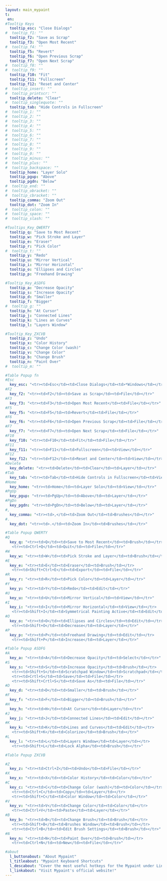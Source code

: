 ```yaml
---
layout: main_mypaint
t:
 en:
#Tooltip Keys
  tooltip_esc: "Close Dialogs"
#  tooltip_f1: ""
  tooltip_f2: "Save as Scrap"
  tooltip_f3: "Open Most Recent"
#  tooltip_f4: ""
  tooltip_f5: "Revert"
  tooltip_f6: "Open Previous Scrap"
  tooltip_f7: "Open Next Scrap"
#  tooltip_f8: ""
#  tooltip_f9: ""
  tooltip_f10: "Fit"
  tooltip_f11: "Fullscreen"
  tooltip_f12: "Reset and Center"
#  tooltip_insert: ""
#  tooltip_printscr: ""
  tooltip_delete: "Clear"
#  tooltip_singlequote: "" 
  tooltip_tab: "Hide Controls in Fullscreen"
#  tooltip_1: ""
#  tooltip_2: ""
#  tooltip_3: ""
#  tooltip_4: ""
#  tooltip_5: ""
#  tooltip_6: ""
#  tooltip_7: ""
#  tooltip_8: ""
#  tooltip_9: ""
#  tooltip_0: ""
#  tooltip_minus: ""
#  tooltip_plus: ""
#  tooltip_backspace: ""
  tooltip_home: "Layer Solo"
  tooltip_pgup: "Above"
  tooltip_pgdn: "Below"
#  tooltip_end: ""
#  tooltip_obracket: ""
#  tooltip_cbracket: ""
  tooltip_comma: "Zoom Out"
  tooltip_dot: "Zoom In"
#  tooltip_colon: "" 
#  tooltip_space: ""
#  tooltip_slash: "" 

#Tooltips_Key_QWERTY
  tooltip_q: "Save to Most Recent"
  tooltip_w: "Pick Stroke and Layer"
  tooltip_e: "Eraser"
  tooltip_r: "Pick Color"
#  tooltip_t: ""
  tooltip_y: "Redo"
  tooltip_u: "Mirror Vertical"
  tooltip_i: "Mirror Horizotal"
  tooltip_o: "Ellipses and Circles"
  tooltip_p: "Freehand Drawing"

#Tooltip_Key_ASDFG
  tooltip_a: "Decrease Opacity"
  tooltip_s: "Increase Opacity"
  tooltip_d: "Smaller"
  tooltip_f: "Bigger"
#  tooltip_g: ""
  tooltip_h: "At Cursor"
  tooltip_j: "Connected Lines"
  tooltip_k: "Lines an Curves"
  tooltip_l: "Layers Window"

#Tooltip_Key_ZXCVB
  tooltip_z: "Undo"
  tooltip_x: "Color History"
  tooltip_c: "Change Color (wash)"
  tooltip_v: "Change Color"
  tooltip_b: "Change Brush"
  tooltip_n: "Paint Over"
#  tooltip_m: ""

#Table Popup fn
#Esc
  key_esc: "<tr><td>Esc</td><td>Close Dialogs</td><td>*Windows</td></tr>"
#F2
  key_f2: "<tr><td>F2</td><td>Save as Scrap</td><td>File</td></tr>"
#F3
  key_f3: "<tr><td>F3</td><td>Open Most Recent</td><td>File</td></tr>"
#F5
  key_f5: "<tr><td>F5</td><td>Revert</td><td>File</td></tr>"
#F6
  key_f6: "<tr><td>F6</td><td>Open Previous Scrap</td><td>File</td></tr>"
#F7
  key_f7: "<tr><td>F7</td><td>Open Next Scrap</td><td>File</td></tr>"
#F10
  key_f10: "<tr><td>F10</td><td>Fit</td><td>File</td></tr>"
#F11
  key_f11: "<tr><td>F11</td><td>Fullscreen</td><td>View</td></tr>"
#F12
  key_f12: "<tr><td>F12</td><td>Reset and Center</td><td>View</td></tr>"
#Delete
  key_delete: "<tr><td>Delete</td><td>Clear</td><td>Layer</td></tr>"
#Tab
  key_tab: "<tr><td>Tab</td><td>Hide Controls in Fullscreen</td><td>View</td></tr>"
#Home
  key_home: "<tr><td>Home</td><td>Layer Solo</td><td>View</td></tr>"
#PgUp
  key_pgup: "<tr><td>PgUp</td><td>Above</td><td>Layer</td></tr>"
#PgDn
  key_pgdn: "<tr><td>PgDn</td><td>Below</td><td>Layer</td></tr>"
#,
  key_comma: "<tr><td>,</td><td>Zoom Out</td><td>Brushes</td></tr>"
#.
  key_dot: "<tr><td>.</td><td>Zoom In</td><td>Brushes</td></tr>"

#Table Popup QWERTY
#Q
  key_q: "<tr><td>Q</td><td>Save to Most Recent</td><td>Brush</td></tr>
   <tr><td>Ctrl+Q</td><td>Quit</td><td>File</td></tr>"
#W
  key_w: "<tr><td>W</td><td>Pick Stroke and Layer</td><td>Brush</td></tr>"
#E
  key_e: "<tr><td>E</td><td>Eraser</td><td>Brush</td></tr>
   <tr><td>Shift+Ctrl+E</td><td>Export</td><td>File</td></tr>"
#R
  key_r: "<tr><td>R</td><td>Pick Color</td><td>Layer</td></tr>"
#Y
  key_y: "<tr><td>Y</td><td>Redo</td><td>Edit</td></tr>"
#U
  key_u: "<tr><td>U</td><td>Mirror Vertical</td><td>View</td></tr>"
#I
  key_i: "<tr><td>I</td><td>Mirror Horizontal</td><td>View</td></tr>
   <tr><td>Shift+I</td><td>Symmetrical Painting Active</td><td>Edit</td></tr>"
#O
  key_o: "<tr><td>O</td><td>Ellipses and Circles</td><td>Edit</td></tr>
   <tr><td>Shift+O</td><td>Decrease</td><td>Layer</td></tr>"
#P
  key_p: "<tr><td>P</td><td>Freehand Drawing</td><td>Edit</td></tr>
   <tr><td>Shift+P</td><td>Increase</td><td>Layer</td></tr>"

#Table Popup ASDFG
#A
  key_a: "<tr><td>A</td><td>Decrease Opacity</td><td>Select</td></tr>"
#S
  key_s: "<tr><td>S</td><td>Increase Opacity</td><td>Brush</td></tr>
   <tr><td>Shift+S</td><td>Scratchpad Window</td><td>Scratchpad</td></tr>
   <tr><td>Crtl+S</td><td>Save</td><td>File</td></tr>
   <tr><td>Shift+Crtl+S</td><td>Save As</td><td>File</td></tr>"
#D
  key_d: "<tr><td>D</td><td>Smaller</td><td>Brush</td></tr>"
#F
  key_f: "<tr><td>F</td><td>Bigger</td><td>Brush</td></tr>"
#H
  key_h: "<tr><td>H</td><td>At Cursor</td><td>Layer</td></tr>"
#J
  key_j: "<tr><td>J</td><td>Connected Lines</td><td>Edit</td></tr>"
#K
  key_k: "<tr><td>K</td><td>Lines and Curves</td><td>Edit</td></tr>
   <tr><td>Shift+K</td><td>Colorize</td><td>Brush</td></tr>"	
#L
  key_l: "<tr><td>L</td><td>Layers Window</td><td>Layer</td></tr>	
   <tr><td>Shift+L</td><td>Lock Alpha</td><td>Brush</td></tr>"

#Table Popup ZXCVB

#Z
  key_z: "<tr><td>Ctrl+Z</td><td>Undo</td><td>File</td></tr>"
#X
  key_x: "<tr><td>X</td><td>Color History</td><td>Color</td></tr>"
#C
  key_c: "<tr><td>C</td><td>Change Color (wash)</td><td>Color</td></tr>
   <tr><td>Ctrl+C</td><td>Copy</td><td>Layer</td></tr>
   <tr><td>Shift+C</td><td>Color Window</td><td>Color</td></tr>"
#V
  key_v: "<tr><td>V</td><td>Change Color</td><td>Color</td></tr>
   <tr><td>Ctrl+V</td><td>Paste</td><td>Layer</td></tr>"
#B
  key_b: "<tr><td>B</td><td>Change Brush</td><td>Brush</td></tr>
   <tr><td>Shift+B</td><td>Brushes Window</td><td>Brush</td></tr>
   <tr><td>Ctrl+B</td><td>Edit Brush Settings</td><td>Brush</td></tr>"
#N
  key_n: "<tr><td>N</td><td>Paint Over</td><td>Brush</td></tr>
   <tr><td>Ctrl+N</td><td>New</td><td>File</td></tr>"

#about
  l_buttonabout: "About Mypaint"
  l_titleabout: "Mypaint Keyboard Shortcuts"
  l_descabout: "Cover the most useful hotkeys for the Mypaint under Linux. All keys can be assigned individually: Edit / Preferences / keys."
  l_linkabout: "Visit Mypaint's official website!"
---
```



